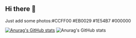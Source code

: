 ## Hi there 👋

<!--
**baibaibai007/baibaibai007** is a ✨ _special_ ✨ repository because its `README.md` (this file) appears on your GitHub profile.

Here are some ideas to get you started:

- 🔭 I’m currently working on resting #DC0D15
- 🌱 I’m currently learning volleyball🏐
- 👯 I’m looking to collaborate on ...
- 🤔 I’m looking for help with ...
- 💬 Ask me about ...
- 📫 How to reach me: ...
- 😄 Pronouns: ...
- ⚡ Fun fact: ...
-->Just add some photos:#CCFF00 #EB0029 #1E54B7 #000000
[![Anurag's GitHub stats](https://github-readme-stats.vercel.app/api?username=baibaibai007)](https://github.com/anuraghazra/github-readme-stats)
![Anurag's GitHub stats](https://github-readme-stats.vercel.app/api?username=baibaibai007&show_icons=true&theme=radical)
